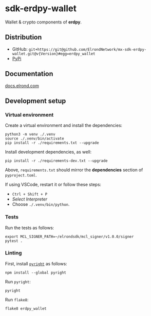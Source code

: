 # sdk-erdpy-wallet

Wallet & crypto components of **erdpy**.

## Distribution
 
 - GitHub: `git+https://git@github.com/ElrondNetwork/mx-sdk-erdpy-wallet.git@v{Version}#egg=erdpy_wallet`
 - [PyPi](https://pypi.org/user/elrond/)

## Documentation

[docs.elrond.com](https://docs.elrond.com/sdk-and-tools/erdpy/erdpy/)

## Development setup

### Virtual environment

Create a virtual environment and install the dependencies:

```
python3 -m venv ./.venv
source ./.venv/bin/activate
pip install -r ./requirements.txt --upgrade
```

Install development dependencies, as well:

```
pip install -r ./requirements-dev.txt --upgrade
```

Above, `requirements.txt` should mirror the **dependencies** section of `pyproject.toml`.

If using VSCode, restart it or follow these steps:
 - `Ctrl + Shift + P`
 - _Select Interpreter_
 - Choose `./.venv/bin/python`.

### Tests

Run the tests as follows:

```
export MCL_SIGNER_PATH=~/elrondsdk/mcl_signer/v1.0.0/signer
pytest .
```

### Linting

First, install [`pyright`](https://github.com/microsoft/pyright) as follows:

```
npm install --global pyright
```

Run `pyright`:

```
pyright
```

Run `flake8`:

```
flake8 erdpy_wallet
```
